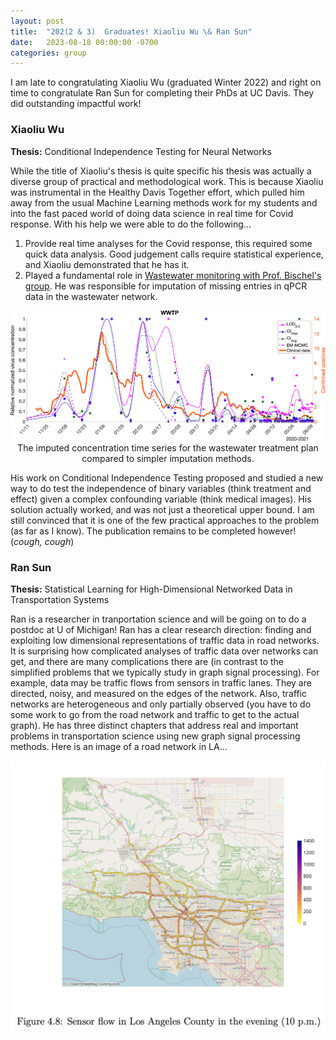 ```yaml
---
layout: post
title:  "202(2 & 3)  Graduates! Xiaoliu Wu \& Ran Sun"
date:   2023-08-18 00:00:00 -0700
categories: group
---
```


I am late to congratulating Xiaoliu Wu (graduated Winter 2022) and right on time to congratulate Ran Sun for completing their PhDs at UC Davis.  They did outstanding impactful work!

### Xiaoliu Wu

**Thesis:** Conditional Independence Testing for Neural Networks

While the title of Xiaoliu's thesis is quite specific his thesis was actually a diverse group of practical and methodological work.  This is because Xiaoliu was instrumental in the Healthy Davis Together effort, which pulled him away from the usual Machine Learning methods work for my students and into the fast paced world of doing data science in real time for Covid response.  With his help we were able to do the following...

1. Provide real time analyses for the Covid response, this required some quick data analysis.  Good judgement calls require statistical experience, and Xiaoliu demonstrated that he has it.
2. Played a fundamental role in [Wastewater monitoring with Prof. Bischel's group](https://jsharpna.github.io/projects/2022/07/29/wastewater-paper.html).  He was responsible for imputation of missing entries in qPCR data in the wastewater network.

<p align='center'>
<img src="/images/wasteimpute.jpeg" width="600"><br>
The imputed concentration time series for the wastewater treatment plan compared to simpler imputation methods.
</p>

His work on Conditional Independence Testing proposed and studied a new way to do test the independence of binary variables (think treatment and effect) given a complex confounding variable (think medical images).  His solution actually worked, and was not just a theoretical upper bound.  I am still convinced that it is one of the few practical approaches to the problem (as far as I know).  The publication remains to be completed however!  (*cough, cough*)

### Ran Sun

**Thesis:** Statistical Learning for High-Dimensional Networked Data in Transportation Systems

Ran is a researcher in tranportation science and will be going on to do a postdoc at U of Michigan!  Ran has a clear research direction: finding and exploiting low dimensional representations of traffic data in road networks.  It is surprising how complicated analyses of traffic data over networks can get, and there are many complications there are (in contrast to the simplified problems that we typically study in graph signal processing).  For example, data may be traffic flows from sensors in traffic lanes.  They are directed, noisy, and measured on the edges of the network.  Also, traffic networks are heterogeneous and only partially observed (you have to do some work to go from the road network and traffic to get to the actual graph).  He has three distinct chapters that address real and important problems in transportation science using new graph signal processing methods.  Here is an image of a road network in LA...

<p align='center'>
<img src="/images/sensor_flow_la.png" width="800"><br>
</p>
